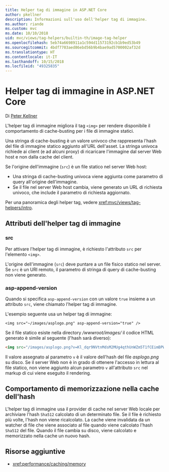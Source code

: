 ```yaml
---
title: Helper tag di immagine in ASP.NET Core
author: pkellner
description: Informazioni sull'uso dell'helper tag di immagine.
ms.author: riande
ms.custom: mvc
ms.date: 10/10/2018
uid: mvc/views/tag-helpers/builtin-th/image-tag-helper
ms.openlocfilehash: 5eb74a6698911a1c594d11573192cb1b9ed53b49
ms.sourcegitcommit: 4bdf7703aed86ebd56b9b4bae9ad5700002af32d
ms.translationtype: HT
ms.contentlocale: it-IT
ms.lasthandoff: 10/15/2018
ms.locfileid: "49325835"
---
```

# <a name="image-tag-helper-in-aspnet-core"></a>Helper tag di immagine in ASP.NET Core

Di [Peter Kellner](http://peterkellner.net)

L'helper tag di immagine migliora il tag `<img>` per rendere disponibile il comportamento di cache-busting per i file di immagine statici.

Una stringa di cache-busting è un valore univoco che rappresenta l'hash del file di immagine statico aggiunto all'URL dell'asset. La stringa univoca richiede ai client (e ad alcuni proxy) di ricaricare l'immagine dal server Web host e non dalla cache del client.

Se l'origine dell'immagine (`src`) è un file statico nel server Web host:

* Una stringa di cache-busting univoca viene aggiunta come parametro di query all'origine dell'immagine.
* Se il file nel server Web host cambia, viene generato un URL di richiesta univoco, che include il parametro di richiesta aggiornato.

Per una panoramica degli helper tag, vedere <xref:mvc/views/tag-helpers/intro>.

## <a name="image-tag-helper-attributes"></a>Attributi dell'helper tag di immagine

### <a name="src"></a>src

Per attivare l'helper tag di immagine, è richiesto l'attributo `src` per l'elemento `<img>`.

L'origine dell'immagine (`src`) deve puntare a un file fisico statico nel server. Se `src` è un URI remoto, il parametro di stringa di query di cache-busting non viene generato.

### <a name="asp-append-version"></a>asp-append-version

Quando si specifica `asp-append-version` con un valore `true` insieme a un attributo `src`, viene chiamato l'helper tag di immagine.

L'esempio seguente usa un helper tag di immagine:

```cshtml
<img src="~/images/asplogo.png" asp-append-version="true" />
```

Se il file statico esiste nella directory */wwwroot/images/* il codice HTML generato è simile al seguente (l'hash sarà diverso):

```html
<img src="/images/asplogo.png?v=Kl_dqr9NVtnMdsM2MUg4qthUnWZm5T1fCEimBPWDNgM" />
```

Il valore assegnato al parametro `v` è il valore dell'hash del file *asplogo.png* su disco. Se il server Web non è in grado di ottenere l'accesso in lettura al file statico, non viene aggiunto alcun parametro `v` all'attributo `src` nel markup di cui viene eseguito il rendering.

## <a name="hash-caching-behavior"></a>Comportamento di memorizzazione nella cache dell'hash

L'helper tag di immagine usa il provider di cache nel server Web locale per archiviare l'hash `Sha512` calcolato di un determinato file. Se il file è richiesto più volte, l'hash non viene ricalcolato. La cache viene invalidata da un watcher di file che viene associato al file quando viene calcolato l'hash `Sha512` del file. Quando il file cambia su disco, viene calcolato e memorizzato nella cache un nuovo hash.

## <a name="additional-resources"></a>Risorse aggiuntive

* <xref:performance/caching/memory>
